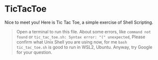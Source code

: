 # TicTacToe
Nice to meet you! Here is Tic Tac Toe, a simple exercise of Shell Scripting. 

> Open a terminal to run this file. About some errors, like `command not found` or `tic_tac_toe.sh: Syntax error: "(" unexpected`, Please confirm what Unix Shell you are using now, for me `bash tic_tac_toe.sh` is good to run in WSL2, Ubuntu. Anyway, try Google for your question.
   

